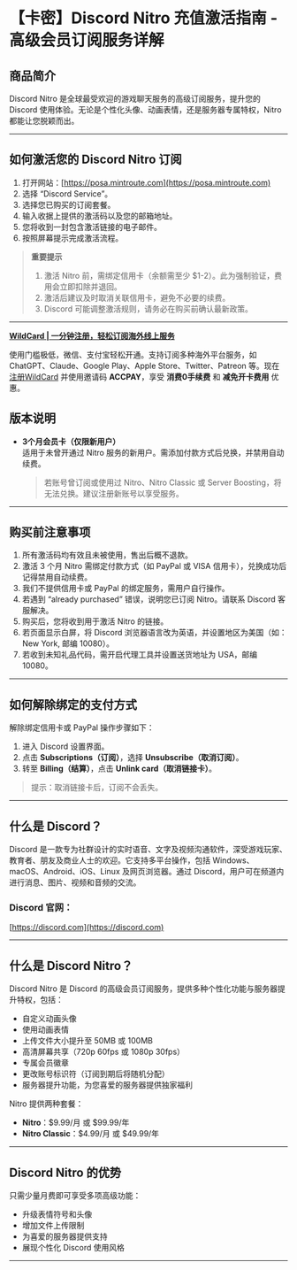 # 【卡密】Discord Nitro 充值激活指南 - 高级会员订阅服务详解

## 商品简介

Discord Nitro 是全球最受欢迎的游戏聊天服务的高级订阅服务，提升您的 Discord 使用体验。无论是个性化头像、动画表情，还是服务器专属特权，Nitro 都能让您脱颖而出。

---

## 如何激活您的 Discord Nitro 订阅

1. 打开网站：[https://posa.mintroute.com](https://posa.mintroute.com)  
2. 选择 “Discord Service”。  
3. 选择您已购买的订阅套餐。  
4. 输入收据上提供的激活码以及您的邮箱地址。  
5. 您将收到一封包含激活链接的电子邮件。  
6. 按照屏幕提示完成激活流程。

> **重要提示**  
> 1. 激活 Nitro 前，需绑定信用卡（余额需至少 $1-2）。此为强制验证，费用会立即扣除并退回。  
> 2. 激活后建议及时取消关联信用卡，避免不必要的续费。  
> 3. Discord 可能调整激活规则，请务必在购买前确认最新政策。

---

[**WildCard | 一分钟注册，轻松订阅海外线上服务**](https://bit.ly/bewildcard)

使用门槛极低，微信、支付宝轻松开通。支持订阅多种海外平台服务，如 ChatGPT、Claude、Google Play、Apple Store、Twitter、Patreon 等。现在 [注册WildCard](https://bit.ly/bewildcard) 并使用邀请码 **ACCPAY**，享受 **消费0手续费** 和 **减免开卡费用** 优惠。


## 版本说明

- **3个月会员卡（仅限新用户）**  
  适用于未曾开通过 Nitro 服务的新用户。需添加付款方式后兑换，并禁用自动续费。  
  > 若账号曾订阅或使用过 Nitro、Nitro Classic 或 Server Boosting，将无法兑换。建议注册新账号以享受服务。

---

## 购买前注意事项

1. 所有激活码均有效且未被使用，售出后概不退款。  
2. 激活 3 个月 Nitro 需绑定付款方式（如 PayPal 或 VISA 信用卡），兑换成功后记得禁用自动续费。  
3. 我们不提供信用卡或 PayPal 的绑定服务，需用户自行操作。  
4. 若遇到 “already purchased” 错误，说明您已订阅 Nitro。请联系 Discord 客服解决。  
5. 购买后，您将收到用于激活 Nitro 的链接。  
6. 若页面显示白屏，将 Discord 浏览器语言改为英语，并设置地区为美国（如：New York, 邮编 10080）。  
7. 若收到未知礼品代码，需开启代理工具并设置送货地址为 USA，邮编 10080。

---

## 如何解除绑定的支付方式

解除绑定信用卡或 PayPal 操作步骤如下：

1. 进入 Discord 设置界面。  
2. 点击 **Subscriptions（订阅）**，选择 **Unsubscribe（取消订阅）**。  
3. 转至 **Billing（结算）**，点击 **Unlink card（取消链接卡）**。  
> 提示：取消链接卡后，订阅不会丢失。

---

## 什么是 Discord？

Discord 是一款专为社群设计的实时语音、文字及视频沟通软件，深受游戏玩家、教育者、朋友及商业人士的欢迎。它支持多平台操作，包括 Windows、macOS、Android、iOS、Linux 及网页浏览器。通过 Discord，用户可在频道内进行消息、图片、视频和音频的交流。

### Discord 官网：  
[https://discord.com](https://discord.com)

---

## 什么是 Discord Nitro？

Discord Nitro 是 Discord 的高级会员订阅服务，提供多种个性化功能与服务器提升特权，包括：

- 自定义动画头像  
- 使用动画表情  
- 上传文件大小提升至 50MB 或 100MB  
- 高清屏幕共享（720p 60fps 或 1080p 30fps）  
- 专属会员徽章  
- 更改账号标识符（订阅到期后将随机分配）  
- 服务器提升功能，为您喜爱的服务器提供独家福利

Nitro 提供两种套餐：

- **Nitro**：$9.99/月 或 $99.99/年  
- **Nitro Classic**：$4.99/月 或 $49.99/年

---

## Discord Nitro 的优势

只需少量月费即可享受多项高级功能：

- 升级表情符号和头像  
- 增加文件上传限制  
- 为喜爱的服务器提供支持  
- 展现个性化 Discord 使用风格  

---




